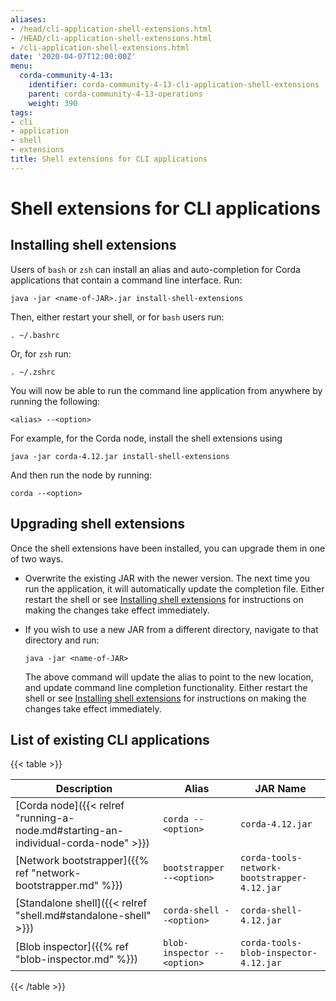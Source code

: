 ```yaml
---
aliases:
- /head/cli-application-shell-extensions.html
- /HEAD/cli-application-shell-extensions.html
- /cli-application-shell-extensions.html
date: '2020-04-07T12:00:00Z'
menu:
  corda-community-4-13:
    identifier: corda-community-4-13-cli-application-shell-extensions
    parent: corda-community-4-13-operations
    weight: 390
tags:
- cli
- application
- shell
- extensions
title: Shell extensions for CLI applications
---
```



# Shell extensions for CLI applications



## Installing shell extensions

Users of `bash` or `zsh` can install an alias and auto-completion for Corda applications that contain a command line interface. Run:

```shell
java -jar <name-of-JAR>.jar install-shell-extensions
```

Then, either restart your shell, or for `bash` users run:

```shell
. ~/.bashrc
```

Or, for `zsh` run:

```shell
. ~/.zshrc
```

You will now be able to run the command line application from anywhere by running the following:

```shell
<alias> --<option>
```

For example, for the Corda node, install the shell extensions using

```shell
java -jar corda-4.12.jar install-shell-extensions
```

And then run the node by running:

```shell
corda --<option>
```


## Upgrading shell extensions

Once the shell extensions have been installed, you can upgrade them in one of two ways.

- Overwrite the existing JAR with the newer version. The next time you run the application, it will automatically update
the completion file. Either restart the shell or see [Installing shell extensions](#installing-shell-extensions) for instructions
on making the changes take effect immediately.
- If you wish to use a new JAR from a different directory, navigate to that directory and run:

  ```shell
  java -jar <name-of-JAR>
  ```

  The above command will update the alias to point to the new location, and update command line completion functionality. Either
restart the shell or see [Installing shell extensions](#installing-shell-extensions) for instructions on making the changes take effect immediately.


## List of existing CLI applications


{{< table >}}

|Description|Alias|JAR Name|
|---------------------------------------------------------|------------------------------|----------------------------------------------------------|
|[Corda node]({{< relref "running-a-node.md#starting-an-individual-corda-node" >}})|`corda --<option>`|`corda-4.12.jar`|
|[Network bootstrapper]({{% ref "network-bootstrapper.md" %}})|`bootstrapper --<option>`|`corda-tools-network-bootstrapper-4.12.jar`|
|[Standalone shell]({{< relref "shell.md#standalone-shell" >}})|`corda-shell --<option>`|`corda-shell-4.12.jar`|
|[Blob inspector]({{% ref "blob-inspector.md" %}})|`blob-inspector --<option>`|`corda-tools-blob-inspector-4.12.jar`|

{{< /table >}}
